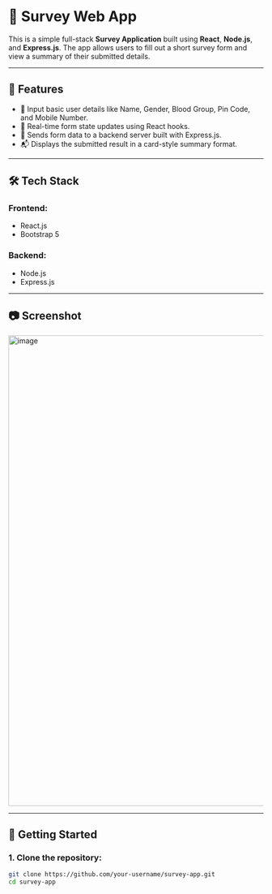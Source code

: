 # 📝 Survey Web App

This is a simple full-stack **Survey Application** built using **React**, **Node.js**, and **Express.js**. The app allows users to fill out a short survey form and view a summary of their submitted details.

---

## 🚀 Features

- 🧑 Input basic user details like Name, Gender, Blood Group, Pin Code, and Mobile Number.
- 🎯 Real-time form state updates using React hooks.
- 📩 Sends form data to a backend server built with Express.js.
- 📬 Displays the submitted result in a card-style summary format.

---

## 🛠️ Tech Stack

### Frontend:
- React.js
- Bootstrap 5

### Backend:
- Node.js
- Express.js

---

## 📷 Screenshot

<img width="1920" height="928" alt="image" src="https://github.com/user-attachments/assets/310a1258-7f8b-4966-afde-d2e3c88368ef" />

---

## 🏁 Getting Started

### 1. Clone the repository:
```bash
git clone https://github.com/your-username/survey-app.git
cd survey-app
